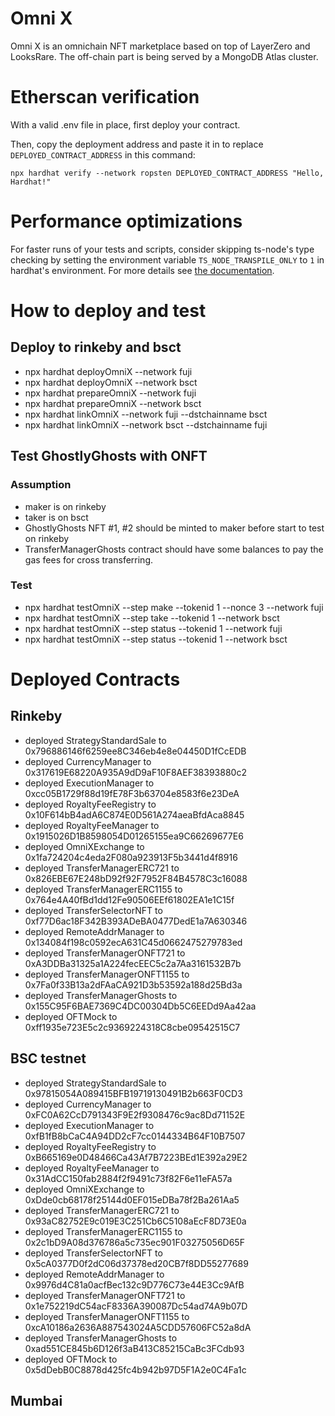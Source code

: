 # Omni X

Omni X is an omnichain NFT marketplace based on top of LayerZero and LooksRare. The off-chain part is being served by a MongoDB Atlas cluster.

# Etherscan verification

With a valid .env file in place, first deploy your contract.

Then, copy the deployment address and paste it in to replace `DEPLOYED_CONTRACT_ADDRESS` in this command:

```shell
npx hardhat verify --network ropsten DEPLOYED_CONTRACT_ADDRESS "Hello, Hardhat!"
```

# Performance optimizations

For faster runs of your tests and scripts, consider skipping ts-node's type checking by setting the environment variable `TS_NODE_TRANSPILE_ONLY` to `1` in hardhat's environment. For more details see [the documentation](https://hardhat.org/guides/typescript.html#performance-optimizations).

# How to deploy and test

## Deploy to rinkeby and bsct
- npx hardhat deployOmniX --network fuji
- npx hardhat deployOmniX --network bsct
- npx hardhat prepareOmniX --network fuji
- npx hardhat prepareOmniX --network bsct
- npx hardhat linkOmniX --network fuji --dstchainname bsct
- npx hardhat linkOmniX --network bsct --dstchainname fuji

## Test GhostlyGhosts with ONFT
### Assumption
- maker is on rinkeby
- taker is on bsct
- GhostlyGhosts NFT #1, #2 should be minted to maker before start to test on rinkeby
- TransferManagerGhosts contract should have some balances to pay the gas fees for cross transferring.

### Test
- npx hardhat testOmniX --step make --tokenid 1 --nonce 3 --network fuji
- npx hardhat testOmniX --step take --tokenid 1 --network bsct
- npx hardhat testOmniX --step status --tokenid 1 --network fuji
- npx hardhat testOmniX --step status --tokenid 1 --network bsct

# Deployed Contracts
## Rinkeby
- deployed StrategyStandardSale to  0x796886146f6259ee8C346eb4e8e04450D1fCcEDB
- deployed CurrencyManager to  0x317619E68220A935A9dD9aF10F8AEF38393880c2
- deployed ExecutionManager to  0xcc05B1729f88d19fE78F3b63704e8583f6e23DeA
- deployed RoyaltyFeeRegistry to  0x10F614bB4adA6C874E0D561A274aeaBfdAca8845
- deployed RoyaltyFeeManager to  0x1915026D1B8598054D01265155ea9C66269677E6
- deployed OmniXExchange to  0x1fa724204c4eda2F080a923913F5b3441d4f8916
- deployed TransferManagerERC721 to  0x826EBE67E248bD92f92F7952F84B4578C3c16088
- deployed TransferManagerERC1155 to  0x764e4A40fBd1dd12Fe90506EEf61802EA1e1C15f
- deployed TransferSelectorNFT to  0xf77D6ac18F342B393ADeBA0477DedE1a7A630346
- deployed RemoteAddrManager to  0x134084f198c0592ecA631C45d0662475279783ed
- deployed TransferManagerONFT721 to  0xA3DDBa31325a1A224fecEEC5c2a7Aa3161532B7b
- deployed TransferManagerONFT1155 to  0x7Fa0f33B13a2dFAaCA921D3b53592a188d25Bd3a
- deployed TransferManagerGhosts to  0x155C95F6BAE7369C4DC00304Db5C6EEDd9Aa42aa
- deployed OFTMock to  0xff1935e723E5c2c9369224318C8cbe09542515C7

## BSC testnet
- deployed StrategyStandardSale to  0x97815054A089415BFB19719130491B2b663F0CD3
- deployed CurrencyManager to  0xFC0A62CcD791343F9E2f9308476c9ac8Dd71152E
- deployed ExecutionManager to  0xfB1fB8bCaC4A94DD2cF7cc0144334B64F10B7507
- deployed RoyaltyFeeRegistry to  0xB665169e0D48466Ca43Af7B7223BEd1E392a29E2
- deployed RoyaltyFeeManager to  0x31AdCC150fab2884f2f9491c73f82F6e11eFA57a
- deployed OmniXExchange to  0xDde0cb68178f25144d0EF015eDBa78f2Ba261Aa5
- deployed TransferManagerERC721 to  0x93aC82752E9c019E3C251Cb6C5108aEcF8D73E0a
- deployed TransferManagerERC1155 to  0x2c1bD9A08d376786a5c735ec901F03275056D65F
- deployed TransferSelectorNFT to  0x5cA0377D0f2dC06d37378ed20CB7f8DD55277689
- deployed RemoteAddrManager to  0x9976d4C81a0acfBec132c9D776C73e44E3Cc9AfB
- deployed TransferManagerONFT721 to  0x1e752219dC54acF8336A390087Dc54ad74A9b07D
- deployed TransferManagerONFT1155 to  0xcA10186a2636A887543024A5CDD57606FC52a8dA
- deployed TransferManagerGhosts to  0xad551CE845b6D126f3aB413C85215CaBc3FCdb93
- deployed OFTMock to  0x5dDebB0C8878d425fc4b942b97D5F1A2e0C4Fa1c
## Mumbai

